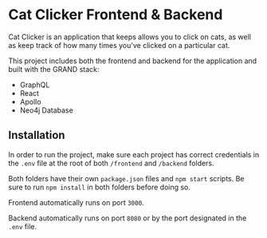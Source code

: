 # Cat Clicker Frontend & Backend
Cat Clicker is an application that keeps allows you to click on cats, 
as well as keep track of how many times you've clicked on a particular cat.

This project includes both the frontend and backend for the application and built 
with the GRAND stack:
- GraphQL
- React
- Apollo
- Neo4j Database

## Installation
In order to run the project, make sure each project has correct credentials 
in the `.env` file at the root of both `/frontend` and `/backend` folders.

Both folders have their own `package.json` files and `npm start` scripts. 
Be sure to run `npm install` in both folders before doing so. 

Frontend automatically runs on port `3000`.

Backend automatically runs on port `8080` or by the port designated in the `.env` file.
